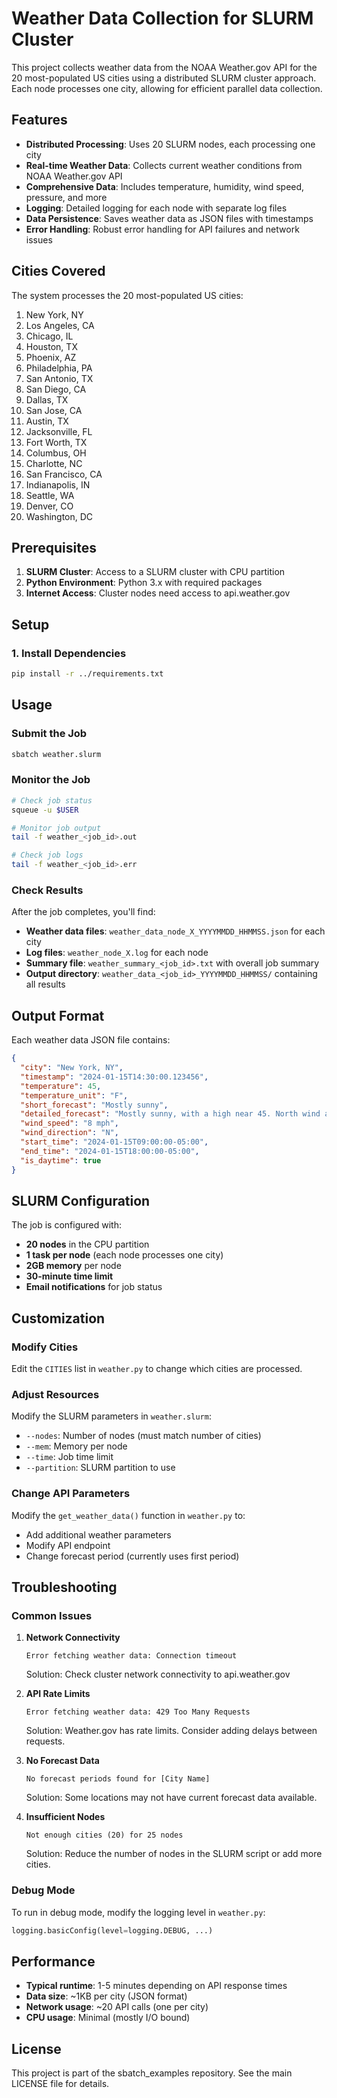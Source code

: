 # Weather Data Collection for SLURM Cluster

This project collects weather data from the NOAA Weather.gov API for the 20 most-populated US cities using a distributed SLURM cluster approach. Each node processes one city, allowing for efficient parallel data collection.

## Features

- **Distributed Processing**: Uses 20 SLURM nodes, each processing one city
- **Real-time Weather Data**: Collects current weather conditions from NOAA Weather.gov API
- **Comprehensive Data**: Includes temperature, humidity, wind speed, pressure, and more
- **Logging**: Detailed logging for each node with separate log files
- **Data Persistence**: Saves weather data as JSON files with timestamps
- **Error Handling**: Robust error handling for API failures and network issues

## Cities Covered

The system processes the 20 most-populated US cities:
1. New York, NY
2. Los Angeles, CA
3. Chicago, IL
4. Houston, TX
5. Phoenix, AZ
6. Philadelphia, PA
7. San Antonio, TX
8. San Diego, CA
9. Dallas, TX
10. San Jose, CA
11. Austin, TX
12. Jacksonville, FL
13. Fort Worth, TX
14. Columbus, OH
15. Charlotte, NC
16. San Francisco, CA
17. Indianapolis, IN
18. Seattle, WA
19. Denver, CO
20. Washington, DC

## Prerequisites

1. **SLURM Cluster**: Access to a SLURM cluster with CPU partition
2. **Python Environment**: Python 3.x with required packages
3. **Internet Access**: Cluster nodes need access to api.weather.gov

## Setup

### 1. Install Dependencies

```bash
pip install -r ../requirements.txt
```

## Usage

### Submit the Job

```bash
sbatch weather.slurm
```

### Monitor the Job

```bash
# Check job status
squeue -u $USER

# Monitor job output
tail -f weather_<job_id>.out

# Check job logs
tail -f weather_<job_id>.err
```

### Check Results

After the job completes, you'll find:

- **Weather data files**: `weather_data_node_X_YYYYMMDD_HHMMSS.json` for each city
- **Log files**: `weather_node_X.log` for each node
- **Summary file**: `weather_summary_<job_id>.txt` with overall job summary
- **Output directory**: `weather_data_<job_id>_YYYYMMDD_HHMMSS/` containing all results

## Output Format

Each weather data JSON file contains:

```json
{
  "city": "New York, NY",
  "timestamp": "2024-01-15T14:30:00.123456",
  "temperature": 45,
  "temperature_unit": "F",
  "short_forecast": "Mostly sunny",
  "detailed_forecast": "Mostly sunny, with a high near 45. North wind around 8 mph.",
  "wind_speed": "8 mph",
  "wind_direction": "N",
  "start_time": "2024-01-15T09:00:00-05:00",
  "end_time": "2024-01-15T18:00:00-05:00",
  "is_daytime": true
}
```

## SLURM Configuration

The job is configured with:
- **20 nodes** in the CPU partition
- **1 task per node** (each node processes one city)
- **2GB memory** per node
- **30-minute time limit**
- **Email notifications** for job status

## Customization

### Modify Cities

Edit the `CITIES` list in `weather.py` to change which cities are processed.

### Adjust Resources

Modify the SLURM parameters in `weather.slurm`:
- `--nodes`: Number of nodes (must match number of cities)
- `--mem`: Memory per node
- `--time`: Job time limit
- `--partition`: SLURM partition to use

### Change API Parameters

Modify the `get_weather_data()` function in `weather.py` to:
- Add additional weather parameters
- Modify API endpoint
- Change forecast period (currently uses first period)

## Troubleshooting

### Common Issues

1. **Network Connectivity**
   ```
   Error fetching weather data: Connection timeout
   ```
   Solution: Check cluster network connectivity to api.weather.gov

2. **API Rate Limits**
   ```
   Error fetching weather data: 429 Too Many Requests
   ```
   Solution: Weather.gov has rate limits. Consider adding delays between requests.

3. **No Forecast Data**
   ```
   No forecast periods found for [City Name]
   ```
   Solution: Some locations may not have current forecast data available.

4. **Insufficient Nodes**
   ```
   Not enough cities (20) for 25 nodes
   ```
   Solution: Reduce the number of nodes in the SLURM script or add more cities.

### Debug Mode

To run in debug mode, modify the logging level in `weather.py`:

```python
logging.basicConfig(level=logging.DEBUG, ...)
```

## Performance

- **Typical runtime**: 1-5 minutes depending on API response times
- **Data size**: ~1KB per city (JSON format)
- **Network usage**: ~20 API calls (one per city)
- **CPU usage**: Minimal (mostly I/O bound)

## License

This project is part of the sbatch_examples repository. See the main LICENSE file for details.
